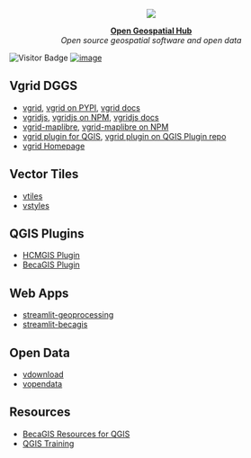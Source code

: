 <p align="center">
  <img src="https://raw.githubusercontent.com/thangqd/vgridtools/main/images/readme/dggs.png">
</p>
<p align="center">
  <strong ><a href="https://github.com/opengeoshub">Open Geospatial Hub</a></strong> <br>
  <i>Open source geospatial software and open data</i>
</p>

![Visitor Badge](https://visitor-badge.laobi.icu/badge?page_id=opengeoshub.opengeoshub)
[![image](https://img.shields.io/badge/License-MIT-yellow.svg)](https://opensource.org/licenses/MIT)

## Vgrid DGGS
- [vgrid](https://github.com/opengeoshub/vgrid), [vgrid on PYPI](https://pypi.org/project/vgrid/), [vgrid docs](https://vgrid.gishub.vn)
- [vgridjs](https://github.com/opengeoshub/vgridjs), [vgridjs on NPM](https://www.npmjs.com/package/vgridjs), [vgridjs docs](https://vgridjs.gishub.vn) 
- [vgrid-maplibre](https://github.com/opengeoshub/vgrid-maplibre), [vgrid-maplibre on NPM](https://www.npmjs.com/package/vgrid-maplibre)
- [vgrid plugin for QGIS](https://github.com/opengeoshub/vgridtools), [vgrid plugin on QGIS Plugin repo](https://plugins.qgis.org/plugins/vgridtools/)
- [vgrid Homepage](https://vgrid.vn)

## Vector Tiles
- [vtiles](https://github.com/opengeoshub/vtiles)
- [vstyles](https://github.com/opengeoshub/vstyles)


## QGIS Plugins
- [HCMGIS Plugin](https://github.com/opengeoshub/HCMGIS)
- [BecaGIS Plugin](https://github.com/opengeoshub/becagis)

  
## Web Apps
- [streamlit-geoprocessing](https://github.com/opengeoshub/geoprocessing)
- [streamlit-becagis](https://github.com/opengeoshub/becagis_streamlit)

## Open Data
- [vdownload](https://github.com/opengeoshub/vdownload)
- [vopendata](https://github.com/opengeoshub/vopendata)


## Resources
- [BecaGIS Resources for QGIS](https://github.com/opengeoshub/BecaGIS-Resources)
- [QGIS Training](https://github.com/opengeoshub/QGIS-Training)

